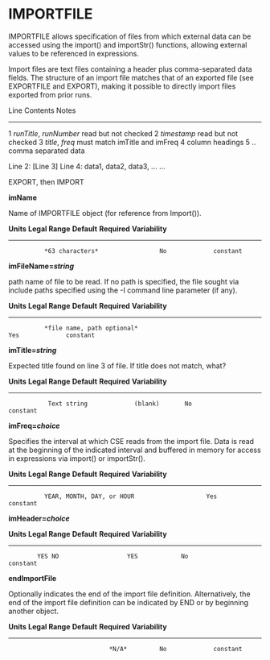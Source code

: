 # IMPORTFILE

IMPORTFILE allows specification of files from which external data can be accessed using the import() and importStr() functions, allowing external values to be referenced in expressions.

Import files are text files containing a header plus comma-separated data fields.  The structure of an import file matches that of an exported file (see EXPORTFILE and EXPORT), making it possible to directly import files exported from prior runs.

  Line     Contents                     Notes
  -------- -----------------------      --------------------------------------
  1        *runTitle*, *runNumber*      read but not checked
  2        *timestamp*                  read but not checked
  3        *title*, *freq*              must match imTitle and imFreq
  4        column headings
  5 ..     comma separated data




Line 2:
[Line 3]
Line 4:
data1, data2, data3, ...
...



EXPORT, then IMPORT



**imName**

Name of IMPORTFILE object (for reference from Import()).

  **Units**   **Legal Range**   **Default**   **Required**   **Variability**
  ----------- ----------------- ------------- -------------- -----------------
              *63 characters*                 No             constant

**imFileName=*string***

path name of file to be read. If no path is specified, the file sought via include paths specified using the -I command line parameter (if any).

  **Units**   **Legal Range**                            **Default**   **Required**   **Variability**
  ----------- ------------------------------------------ ------------- -------------- -----------------
              *file name, path optional*                                Yes             constant

**imTitle=*string***

Expected title found on line 3 of file.  If title does not match, what?

  **Units**   **Legal Range**          **Default**   **Required**   **Variability**
  ----------- ------------------------ ------------- -------------- -----------------
               Text string             (blank)       No             constant

**imFreq=*choice***

Specifies the interval at which CSE reads from the import file.  Data is read at the beginning of the indicated interval and buffered in memory for access in expressions via import() or importStr().

  **Units**   **Legal Range**           **Default**   **Required**   **Variability**
  ----------- ------------------------- ------------- -------------- -----------------
              YEAR, MONTH, DAY, or HOUR                    Yes             constant


**imHeader=*choice***

**Units**   **Legal Range**          **Default**   **Required**   **Variability**
----------- ------------------------ ------------- -------------- -----------------
            YES NO                   YES            No             constant



**endImportFile**

Optionally indicates the end of the import file definition. Alternatively, the end of the import file definition can be indicated by END or by beginning another object.

  **Units**   **Legal Range**   **Default**   **Required**   **Variability**
  ----------- ----------------- ------------- -------------- -----------------
                                *N/A*         No             constant
